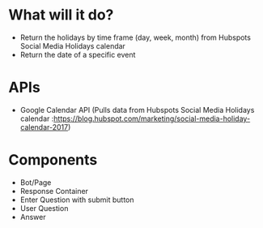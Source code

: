 # What will it do?
- Return the holidays by time frame (day, week, month) from Hubspots Social Media Holidays calendar
- Return the date of a specific event

# APIs
- Google Calendar API (Pulls data from Hubspots Social Media Holidays calendar :https://blog.hubspot.com/marketing/social-media-holiday-calendar-2017)

# Components
- Bot/Page
- Response Container
- Enter Question with submit button
- User Question
- Answer 
